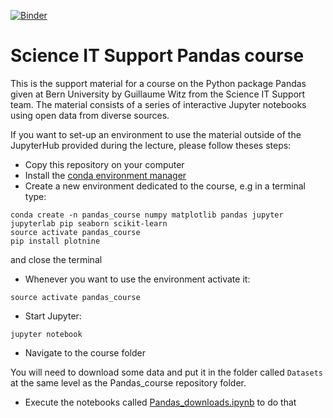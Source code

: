 [![Binder](https://mybinder.org/badge_logo.svg)](https://mybinder.org/v2/gh/guiwitz/Pandas_course/master)

# Science IT Support Pandas course 

This is the support material for a course on the Python package Pandas given at Bern University by Guillaume Witz from the Science IT Support team. The material consists of a series of interactive Jupyter notebooks using open data from diverse sources.

If you want to set-up an environment to use the material outside of the JupyterHub provided during the lecture, please follow theses steps:
- Copy this repository on your computer
- Install the [conda environment manager](https://conda.io/projects/conda/en/latest/user-guide/install/index.html)
- Create a new environment dedicated to the course, e.g in a terminal type:
```
conda create -n pandas_course numpy matplotlib pandas jupyter jupyterlab pip seaborn scikit-learn
source activate pandas_course
pip install plotnine
```
and close the terminal
- Whenever you want to use the environment activate it:
```
source activate pandas_course
```
- Start Jupyter:
```
jupyter notebook
```
- Navigate to the course folder

You will need to download some data and put it in the folder called ```Datasets``` at the same level as the Pandas_course repository folder.
- Execute the notebooks called [Pandas_downloads.ipynb](Notebooks/Pandas_downloads.ipynb) to do that
